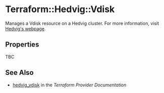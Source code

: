 # Terraform::Hedvig::Vdisk

Manages a Vdisk resource on a Hedvig cluster. For more information, visit [Hedvig's webpage](http://hedvig.io).

## Properties

TBC

## See Also

* [hedvig_vdisk](https://www.terraform.io/docs/providers/hedvig/r/vdisk.html) in the _Terraform Provider Documentation_